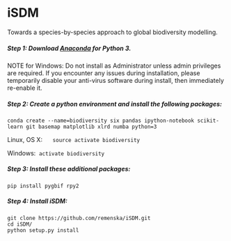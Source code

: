 # iSDM
Towards a species-by-species approach to global biodiversity modelling.


##### Step 1:  Download [Anaconda](https://www.continuum.io/downloads) for Python 3.

NOTE for Windows:
Do not install as Administrator unless admin privileges are required. If you encounter any issues during installation, please temporarily disable your anti-virus software during install, then immediately re-enable it.

##### Step 2: Create a python environment and install the following packages:
```
conda create --name=biodiversity six pandas ipython-notebook scikit-learn git basemap matplotlib xlrd numba python=3
```
Linux, OS X: &nbsp;&nbsp;&nbsp;&nbsp; ```source activate biodiversity```

Windows:&nbsp; ```activate biodiversity```

##### Step 3: Install these additional packages:
```
pip install pygbif rpy2
```

##### Step 4: Install iSDM: 
```
git clone https://github.com/remenska/iSDM.git
cd iSDM/
python setup.py install
```

